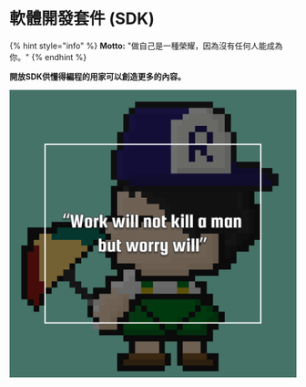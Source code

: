 # 軟體開發套件 (SDK)

{% hint style="info" %}
**Motto:** "做自己是一種榮耀，因為沒有任何人能成為你。"
{% endhint %}

**開放SDK供懂得編程的用家可以創造更多的內容。**

![](<../../.gitbook/assets/Instagram Quote-171-ENG.png>)
